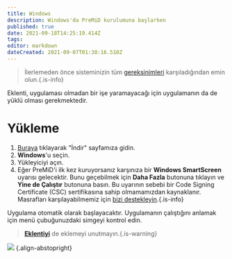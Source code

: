 ```yaml
---
title: Windows
description: Windows'da PreMiD kurulumuna başlarken
published: true
date: 2021-09-18T14:25:19.414Z
tags: 
editor: markdown
dateCreated: 2021-09-07T01:38:16.510Z
---
```


> İlerlemeden önce sisteminizin tüm [gereksinimleri](/install/requirements) karşıladığından emin olun.{.is-info}

Eklenti, uygulaması olmadan bir işe yaramayacağı için uygulamanın da de yüklü olması gerekmektedir.

# Yükleme
1. [Buraya](https://premid.app/downloads) tıklayarak "İndir" sayfamıza gidin.
2. **Windows**'u seçin.
3. Yükleyiciyi açın.
4. Eğer PreMiD'i ilk kez kuruyorsanız karşınıza bir **Windows SmartScreen** uyarısı gelecektir. Bunu geçebilmek için **Daha Fazla** butonuna tıklayın ve **Yine de Çalıştır** butonuna basın. Bu uyarının sebebi bir Code Signing Certificate (CSC) sertifikasına sahip olmamamızdan kaynaklanır. Masrafları karşılayabilmemiz için [bizi destekleyin](https://www.patreon.com/Timeraa).{.is-info}

Uygulama otomatik olarak başlayacaktır. Uygulamanın çalıştığını anlamak için menü çubuğunuzdaki simgeyi kontrol edin.

> **[Eklentiyi](/install)** de eklemeyi unutmayın.{.is-warning}

![](https://a.icons8.com/djxbtnYm/GBjHDS/svg.svg) {.align-abstopright}